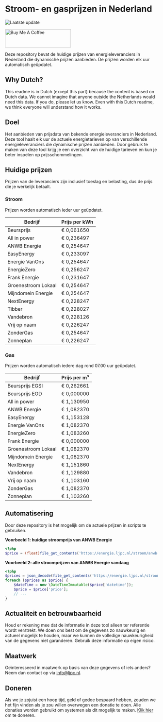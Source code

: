 # Stroom- en gasprijzen in Nederland

![Laatste update](https://img.shields.io/badge/laatste%20update-2024--02--12%2001%3A00%20CET-brightgreen)

<a href="https://www.buymeacoffee.com/Lars-" target="_blank"><img src="https://cdn.buymeacoffee.com/buttons/v2/default-orange.png" alt="Buy Me A Coffee" height="60" style="height: 60px !important;width: 217px !important;" ></a>

Deze repository bevat de huidige prijzen van energieleveranciers in Nederland die dynamische prijzen aanbieden. De prijzen worden elk uur automatisch geüpdatet.

## Why Dutch?

This readme is in Dutch (except this part) because the content is based on Dutch data. We cannot imagine that anyone outside the Netherlands would need this data. If you do, please let us know. Even with this Dutch readme, we think
everyone will understand how it works.

## Doel

Het aanbieden van prijsdata van bekende energieleveranciers in Nederland. Deze tool haalt elk uur de actuele energietarieven op van verschillende energieleveranciers die dynamische prijzen aanbieden. Door gebruik te maken van deze tool
krijg je een overzicht van de huidige tarieven en kun je beter inspelen op prijsschommelingen.

## Huidige prijzen

Prijzen van de leveranciers zijn inclusief toeslag en belasting, dus de prijs die je werkelijk betaalt.

### Stroom

Prijzen worden automatisch ieder uur geüpdatet.

 Bedrijf | Prijs per kWh 
---------|---------------
Beursprijs | € 0,061650
All in power | € 0,236497
ANWB Energie | € 0,254647
EasyEnergy | € 0,233097
Energie VanOns | € 0,254647
EnergieZero | € 0,256247
Frank Energie | € 0,231647
Groenestroom Lokaal | € 0,254647
Mijndomein Energie | € 0,254647
NextEnergy | € 0,228247
Tibber | € 0,228027
Vandebron | € 0,228126
Vrij op naam | € 0,226247
ZonderGas | € 0,254647
Zonneplan | € 0,226247


### Gas

Prijzen worden automatisch iedere dag rond 07.00 uur geüpdatet.

 Bedrijf | Prijs per m³ 
---------|--------------
Beursprijs EGSI | € 0,262661
Beursprijs EOD | € 0,000000
All in power | € 1,130950
ANWB Energie | € 1,082370
EasyEnergy | € 1,153128
Energie VanOns | € 1,082370
EnergieZero | € 1,083260
Frank Energie | € 0,000000
Groenestroom Lokaal | € 1,082370
Mijndomein Energie | € 1,082370
NextEnergy | € 1,151860
Vandebron | € 1,129880
Vrij op naam | € 1,103160
ZonderGas | € 1,082370
Zonneplan | € 1,103260


## Automatisering

Door deze repository is het mogelijk om de actuele prijzen in scripts te gebruiken.

**Voorbeeld 1: huidige stroomprijs van ANWB Energie**

```php
<?php
$price = (float)file_get_contents('https://energie.ljpc.nl/stroom/anwb-energie-nu.txt');

```

**Voorbeeld 2: alle stroomprijzen van ANWB Energie vandaag**

```php
<?php
$prices = json_decode(file_get_contents('https://energie.ljpc.nl/stroom/all-in-power-vandaag.json'),true);
foreach ($prices as $price) {
    $dateTime = new \DateTimeImmutable($price['datetime']);
    $price = $price['price'];
    // ...
}
```

## Actualiteit en betrouwbaarheid

Houd er rekening mee dat de informatie in deze tool alleen ter referentie wordt verstrekt. We doen ons best om de gegevens zo nauwkeurig en actueel mogelijk te houden, maar we kunnen de volledige nauwkeurigheid van de gegevens niet
garanderen. Gebruik deze informatie op eigen risico.

## Maatwerk

Geïnteresseerd in maatwerk op basis van deze gegevens of iets anders? Neem dan contact op
via [info@ljpc.nl](mailto:info@ljpc.nl?subject=Energie%20prijzen).

## Doneren

Als we je zojuist een hoop tijd, geld of gedoe bespaard hebben, zouden we het fijn vinden als je zou willen overwegen een
donatie te doen. Alle donaties worden gebruikt om systemen als dit mogelijk te
maken. [Klik hier](https://www.buymeacoffee.com/Lars-) om te doneren.
